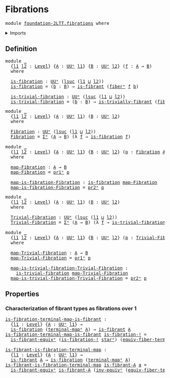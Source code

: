 # Fibrations

<pre class="Agda"><a id="23" class="Keyword">module</a> <a id="30" href="foundation-2LTT.fibrations.html" class="Module">foundation-2LTT.fibrations</a> <a id="57" class="Keyword">where</a>
</pre>
<details><summary>Imports</summary>

<pre class="Agda"><a id="113" class="Keyword">open</a> <a id="118" class="Keyword">import</a> <a id="125" href="foundation.cartesian-product-types%25E1%25B5%2589.html" class="Module">foundation.cartesian-product-typesᵉ</a>
<a id="161" class="Keyword">open</a> <a id="166" class="Keyword">import</a> <a id="173" href="foundation.dependent-pair-types%25E1%25B5%2589.html" class="Module">foundation.dependent-pair-typesᵉ</a>
<a id="206" class="Keyword">open</a> <a id="211" class="Keyword">import</a> <a id="218" href="foundation.equivalences%25E1%25B5%2589.html" class="Module">foundation.equivalencesᵉ</a>
<a id="243" class="Keyword">open</a> <a id="248" class="Keyword">import</a> <a id="255" href="foundation.fibers-of-maps%25E1%25B5%2589.html" class="Module">foundation.fibers-of-mapsᵉ</a>
<a id="282" class="Keyword">open</a> <a id="287" class="Keyword">import</a> <a id="294" href="foundation.function-types%25E1%25B5%2589.html" class="Module">foundation.function-typesᵉ</a>
<a id="321" class="Keyword">open</a> <a id="326" class="Keyword">import</a> <a id="333" href="foundation.functoriality-dependent-pair-types%25E1%25B5%2589.html" class="Module">foundation.functoriality-dependent-pair-typesᵉ</a>
<a id="380" class="Keyword">open</a> <a id="385" class="Keyword">import</a> <a id="392" href="foundation.homotopies%25E1%25B5%2589.html" class="Module">foundation.homotopiesᵉ</a>
<a id="415" class="Keyword">open</a> <a id="420" class="Keyword">import</a> <a id="427" href="foundation.identity-types%25E1%25B5%2589.html" class="Module">foundation.identity-typesᵉ</a>
<a id="454" class="Keyword">open</a> <a id="459" class="Keyword">import</a> <a id="466" href="foundation.retractions%25E1%25B5%2589.html" class="Module">foundation.retractionsᵉ</a>
<a id="490" class="Keyword">open</a> <a id="495" class="Keyword">import</a> <a id="502" href="foundation.sections%25E1%25B5%2589.html" class="Module">foundation.sectionsᵉ</a>
<a id="523" class="Keyword">open</a> <a id="528" class="Keyword">import</a> <a id="535" href="foundation.unit-type%25E1%25B5%2589.html" class="Module">foundation.unit-typeᵉ</a>
<a id="557" class="Keyword">open</a> <a id="562" class="Keyword">import</a> <a id="569" href="foundation.universe-levels%25E1%25B5%2589.html" class="Module">foundation.universe-levelsᵉ</a>

<a id="598" class="Keyword">open</a> <a id="603" class="Keyword">import</a> <a id="610" href="foundation-2LTT.fibrant-types.html" class="Module">foundation-2LTT.fibrant-types</a>
</pre>
</details>

## Definition

<pre class="Agda"><a id="680" class="Keyword">module</a> <a id="687" href="foundation-2LTT.fibrations.html#687" class="Module">_</a>
  <a id="691" class="Symbol">{</a><a id="692" href="foundation-2LTT.fibrations.html#692" class="Bound">l1</a> <a id="695" href="foundation-2LTT.fibrations.html#695" class="Bound">l2</a> <a id="698" class="Symbol">:</a> <a id="700" href="Agda.Primitive.html#742" class="Postulate">Level</a><a id="705" class="Symbol">}</a> <a id="707" class="Symbol">{</a><a id="708" href="foundation-2LTT.fibrations.html#708" class="Bound">A</a> <a id="710" class="Symbol">:</a> <a id="712" href="Agda.Primitive.html#429" class="Primitive">UUᵉ</a> <a id="716" href="foundation-2LTT.fibrations.html#692" class="Bound">l1</a><a id="718" class="Symbol">}</a> <a id="720" class="Symbol">{</a><a id="721" href="foundation-2LTT.fibrations.html#721" class="Bound">B</a> <a id="723" class="Symbol">:</a> <a id="725" href="Agda.Primitive.html#429" class="Primitive">UUᵉ</a> <a id="729" href="foundation-2LTT.fibrations.html#695" class="Bound">l2</a><a id="731" class="Symbol">}</a> <a id="733" class="Symbol">(</a><a id="734" href="foundation-2LTT.fibrations.html#734" class="Bound">f</a> <a id="736" class="Symbol">:</a> <a id="738" href="foundation-2LTT.fibrations.html#708" class="Bound">A</a> <a id="740" class="Symbol">→</a> <a id="742" href="foundation-2LTT.fibrations.html#721" class="Bound">B</a><a id="743" class="Symbol">)</a>
  <a id="747" class="Keyword">where</a>

  <a id="756" href="foundation-2LTT.fibrations.html#756" class="Function">is-fibration</a> <a id="769" class="Symbol">:</a> <a id="771" href="Agda.Primitive.html#429" class="Primitive">UUᵉ</a> <a id="775" class="Symbol">(</a><a id="776" href="Agda.Primitive.html#931" class="Primitive">lsuc</a> <a id="781" class="Symbol">(</a><a id="782" href="foundation-2LTT.fibrations.html#692" class="Bound">l1</a> <a id="785" href="Agda.Primitive.html#961" class="Primitive Operator">⊔</a> <a id="787" href="foundation-2LTT.fibrations.html#695" class="Bound">l2</a><a id="789" class="Symbol">))</a>
  <a id="794" href="foundation-2LTT.fibrations.html#756" class="Function">is-fibration</a> <a id="807" class="Symbol">=</a> <a id="809" class="Symbol">(</a><a id="810" href="foundation-2LTT.fibrations.html#810" class="Bound">b</a> <a id="812" class="Symbol">:</a> <a id="814" href="foundation-2LTT.fibrations.html#721" class="Bound">B</a><a id="815" class="Symbol">)</a> <a id="817" class="Symbol">→</a> <a id="819" href="foundation-2LTT.fibrant-types.html#1386" class="Record">is-fibrant</a> <a id="830" class="Symbol">(</a><a id="831" href="foundation-core.fibers-of-maps%25E1%25B5%2589.html#962" class="Function">fiberᵉ</a> <a id="838" href="foundation-2LTT.fibrations.html#734" class="Bound">f</a> <a id="840" href="foundation-2LTT.fibrations.html#810" class="Bound">b</a><a id="841" class="Symbol">)</a>

  <a id="846" href="foundation-2LTT.fibrations.html#846" class="Function">is-trivial-fibration</a> <a id="867" class="Symbol">:</a> <a id="869" href="Agda.Primitive.html#429" class="Primitive">UUᵉ</a> <a id="873" class="Symbol">(</a><a id="874" href="Agda.Primitive.html#931" class="Primitive">lsuc</a> <a id="879" class="Symbol">(</a><a id="880" href="foundation-2LTT.fibrations.html#692" class="Bound">l1</a> <a id="883" href="Agda.Primitive.html#961" class="Primitive Operator">⊔</a> <a id="885" href="foundation-2LTT.fibrations.html#695" class="Bound">l2</a><a id="887" class="Symbol">))</a>
  <a id="892" href="foundation-2LTT.fibrations.html#846" class="Function">is-trivial-fibration</a> <a id="913" class="Symbol">=</a> <a id="915" class="Symbol">(</a><a id="916" href="foundation-2LTT.fibrations.html#916" class="Bound">b</a> <a id="918" class="Symbol">:</a> <a id="920" href="foundation-2LTT.fibrations.html#721" class="Bound">B</a><a id="921" class="Symbol">)</a> <a id="923" class="Symbol">→</a> <a id="925" href="foundation-2LTT.fibrant-types.html#4950" class="Record">is-trivially-fibrant</a> <a id="946" class="Symbol">(</a><a id="947" href="foundation-core.fibers-of-maps%25E1%25B5%2589.html#962" class="Function">fiberᵉ</a> <a id="954" href="foundation-2LTT.fibrations.html#734" class="Bound">f</a> <a id="956" href="foundation-2LTT.fibrations.html#916" class="Bound">b</a><a id="957" class="Symbol">)</a>
</pre>
<pre class="Agda"><a id="972" class="Keyword">module</a> <a id="979" href="foundation-2LTT.fibrations.html#979" class="Module">_</a>
  <a id="983" class="Symbol">{</a><a id="984" href="foundation-2LTT.fibrations.html#984" class="Bound">l1</a> <a id="987" href="foundation-2LTT.fibrations.html#987" class="Bound">l2</a> <a id="990" class="Symbol">:</a> <a id="992" href="Agda.Primitive.html#742" class="Postulate">Level</a><a id="997" class="Symbol">}</a> <a id="999" class="Symbol">(</a><a id="1000" href="foundation-2LTT.fibrations.html#1000" class="Bound">A</a> <a id="1002" class="Symbol">:</a> <a id="1004" href="Agda.Primitive.html#429" class="Primitive">UUᵉ</a> <a id="1008" href="foundation-2LTT.fibrations.html#984" class="Bound">l1</a><a id="1010" class="Symbol">)</a> <a id="1012" class="Symbol">(</a><a id="1013" href="foundation-2LTT.fibrations.html#1013" class="Bound">B</a> <a id="1015" class="Symbol">:</a> <a id="1017" href="Agda.Primitive.html#429" class="Primitive">UUᵉ</a> <a id="1021" href="foundation-2LTT.fibrations.html#987" class="Bound">l2</a><a id="1023" class="Symbol">)</a>
  <a id="1027" class="Keyword">where</a>

  <a id="1036" href="foundation-2LTT.fibrations.html#1036" class="Function">Fibration</a> <a id="1046" class="Symbol">:</a> <a id="1048" href="Agda.Primitive.html#429" class="Primitive">UUᵉ</a> <a id="1052" class="Symbol">(</a><a id="1053" href="Agda.Primitive.html#931" class="Primitive">lsuc</a> <a id="1058" class="Symbol">(</a><a id="1059" href="foundation-2LTT.fibrations.html#984" class="Bound">l1</a> <a id="1062" href="Agda.Primitive.html#961" class="Primitive Operator">⊔</a> <a id="1064" href="foundation-2LTT.fibrations.html#987" class="Bound">l2</a><a id="1066" class="Symbol">))</a>
  <a id="1071" href="foundation-2LTT.fibrations.html#1036" class="Function">Fibration</a> <a id="1081" class="Symbol">=</a> <a id="1083" href="foundation.dependent-pair-types%25E1%25B5%2589.html#585" class="Record">Σᵉ</a> <a id="1086" class="Symbol">(</a><a id="1087" href="foundation-2LTT.fibrations.html#1000" class="Bound">A</a> <a id="1089" class="Symbol">→</a> <a id="1091" href="foundation-2LTT.fibrations.html#1013" class="Bound">B</a><a id="1092" class="Symbol">)</a> <a id="1094" class="Symbol">(λ</a> <a id="1097" href="foundation-2LTT.fibrations.html#1097" class="Bound">f</a> <a id="1099" class="Symbol">→</a> <a id="1101" href="foundation-2LTT.fibrations.html#756" class="Function">is-fibration</a> <a id="1114" href="foundation-2LTT.fibrations.html#1097" class="Bound">f</a><a id="1115" class="Symbol">)</a>

<a id="1118" class="Keyword">module</a> <a id="1125" href="foundation-2LTT.fibrations.html#1125" class="Module">_</a>
  <a id="1129" class="Symbol">{</a><a id="1130" href="foundation-2LTT.fibrations.html#1130" class="Bound">l1</a> <a id="1133" href="foundation-2LTT.fibrations.html#1133" class="Bound">l2</a> <a id="1136" class="Symbol">:</a> <a id="1138" href="Agda.Primitive.html#742" class="Postulate">Level</a><a id="1143" class="Symbol">}</a> <a id="1145" class="Symbol">{</a><a id="1146" href="foundation-2LTT.fibrations.html#1146" class="Bound">A</a> <a id="1148" class="Symbol">:</a> <a id="1150" href="Agda.Primitive.html#429" class="Primitive">UUᵉ</a> <a id="1154" href="foundation-2LTT.fibrations.html#1130" class="Bound">l1</a><a id="1156" class="Symbol">}</a> <a id="1158" class="Symbol">{</a><a id="1159" href="foundation-2LTT.fibrations.html#1159" class="Bound">B</a> <a id="1161" class="Symbol">:</a> <a id="1163" href="Agda.Primitive.html#429" class="Primitive">UUᵉ</a> <a id="1167" href="foundation-2LTT.fibrations.html#1133" class="Bound">l2</a><a id="1169" class="Symbol">}</a> <a id="1171" class="Symbol">(</a><a id="1172" href="foundation-2LTT.fibrations.html#1172" class="Bound">p</a> <a id="1174" class="Symbol">:</a> <a id="1176" href="foundation-2LTT.fibrations.html#1036" class="Function">Fibration</a> <a id="1186" href="foundation-2LTT.fibrations.html#1146" class="Bound">A</a> <a id="1188" href="foundation-2LTT.fibrations.html#1159" class="Bound">B</a><a id="1189" class="Symbol">)</a>
  <a id="1193" class="Keyword">where</a>

  <a id="1202" href="foundation-2LTT.fibrations.html#1202" class="Function">map-Fibration</a> <a id="1216" class="Symbol">:</a> <a id="1218" href="foundation-2LTT.fibrations.html#1146" class="Bound">A</a> <a id="1220" class="Symbol">→</a> <a id="1222" href="foundation-2LTT.fibrations.html#1159" class="Bound">B</a>
  <a id="1226" href="foundation-2LTT.fibrations.html#1202" class="Function">map-Fibration</a> <a id="1240" class="Symbol">=</a> <a id="1242" href="foundation.dependent-pair-types%25E1%25B5%2589.html#697" class="Field">pr1ᵉ</a> <a id="1247" href="foundation-2LTT.fibrations.html#1172" class="Bound">p</a>

  <a id="1252" href="foundation-2LTT.fibrations.html#1252" class="Function">map-is-fibration-Fibration</a> <a id="1279" class="Symbol">:</a> <a id="1281" href="foundation-2LTT.fibrations.html#756" class="Function">is-fibration</a> <a id="1294" href="foundation-2LTT.fibrations.html#1202" class="Function">map-Fibration</a>
  <a id="1310" href="foundation-2LTT.fibrations.html#1252" class="Function">map-is-fibration-Fibration</a> <a id="1337" class="Symbol">=</a> <a id="1339" href="foundation.dependent-pair-types%25E1%25B5%2589.html#711" class="Field">pr2ᵉ</a> <a id="1344" href="foundation-2LTT.fibrations.html#1172" class="Bound">p</a>
</pre>
<pre class="Agda"><a id="1359" class="Keyword">module</a> <a id="1366" href="foundation-2LTT.fibrations.html#1366" class="Module">_</a>
  <a id="1370" class="Symbol">{</a><a id="1371" href="foundation-2LTT.fibrations.html#1371" class="Bound">l1</a> <a id="1374" href="foundation-2LTT.fibrations.html#1374" class="Bound">l2</a> <a id="1377" class="Symbol">:</a> <a id="1379" href="Agda.Primitive.html#742" class="Postulate">Level</a><a id="1384" class="Symbol">}</a> <a id="1386" class="Symbol">(</a><a id="1387" href="foundation-2LTT.fibrations.html#1387" class="Bound">A</a> <a id="1389" class="Symbol">:</a> <a id="1391" href="Agda.Primitive.html#429" class="Primitive">UUᵉ</a> <a id="1395" href="foundation-2LTT.fibrations.html#1371" class="Bound">l1</a><a id="1397" class="Symbol">)</a> <a id="1399" class="Symbol">(</a><a id="1400" href="foundation-2LTT.fibrations.html#1400" class="Bound">B</a> <a id="1402" class="Symbol">:</a> <a id="1404" href="Agda.Primitive.html#429" class="Primitive">UUᵉ</a> <a id="1408" href="foundation-2LTT.fibrations.html#1374" class="Bound">l2</a><a id="1410" class="Symbol">)</a>
  <a id="1414" class="Keyword">where</a>

  <a id="1423" href="foundation-2LTT.fibrations.html#1423" class="Function">Trivial-Fibration</a> <a id="1441" class="Symbol">:</a> <a id="1443" href="Agda.Primitive.html#429" class="Primitive">UUᵉ</a> <a id="1447" class="Symbol">(</a><a id="1448" href="Agda.Primitive.html#931" class="Primitive">lsuc</a> <a id="1453" class="Symbol">(</a><a id="1454" href="foundation-2LTT.fibrations.html#1371" class="Bound">l1</a> <a id="1457" href="Agda.Primitive.html#961" class="Primitive Operator">⊔</a> <a id="1459" href="foundation-2LTT.fibrations.html#1374" class="Bound">l2</a><a id="1461" class="Symbol">))</a>
  <a id="1466" href="foundation-2LTT.fibrations.html#1423" class="Function">Trivial-Fibration</a> <a id="1484" class="Symbol">=</a> <a id="1486" href="foundation.dependent-pair-types%25E1%25B5%2589.html#585" class="Record">Σᵉ</a> <a id="1489" class="Symbol">(</a><a id="1490" href="foundation-2LTT.fibrations.html#1387" class="Bound">A</a> <a id="1492" class="Symbol">→</a> <a id="1494" href="foundation-2LTT.fibrations.html#1400" class="Bound">B</a><a id="1495" class="Symbol">)</a> <a id="1497" class="Symbol">(λ</a> <a id="1500" href="foundation-2LTT.fibrations.html#1500" class="Bound">f</a> <a id="1502" class="Symbol">→</a> <a id="1504" href="foundation-2LTT.fibrations.html#846" class="Function">is-trivial-fibration</a> <a id="1525" href="foundation-2LTT.fibrations.html#1500" class="Bound">f</a><a id="1526" class="Symbol">)</a>

<a id="1529" class="Keyword">module</a> <a id="1536" href="foundation-2LTT.fibrations.html#1536" class="Module">_</a>
  <a id="1540" class="Symbol">{</a><a id="1541" href="foundation-2LTT.fibrations.html#1541" class="Bound">l1</a> <a id="1544" href="foundation-2LTT.fibrations.html#1544" class="Bound">l2</a> <a id="1547" class="Symbol">:</a> <a id="1549" href="Agda.Primitive.html#742" class="Postulate">Level</a><a id="1554" class="Symbol">}</a> <a id="1556" class="Symbol">{</a><a id="1557" href="foundation-2LTT.fibrations.html#1557" class="Bound">A</a> <a id="1559" class="Symbol">:</a> <a id="1561" href="Agda.Primitive.html#429" class="Primitive">UUᵉ</a> <a id="1565" href="foundation-2LTT.fibrations.html#1541" class="Bound">l1</a><a id="1567" class="Symbol">}</a> <a id="1569" class="Symbol">{</a><a id="1570" href="foundation-2LTT.fibrations.html#1570" class="Bound">B</a> <a id="1572" class="Symbol">:</a> <a id="1574" href="Agda.Primitive.html#429" class="Primitive">UUᵉ</a> <a id="1578" href="foundation-2LTT.fibrations.html#1544" class="Bound">l2</a><a id="1580" class="Symbol">}</a> <a id="1582" class="Symbol">(</a><a id="1583" href="foundation-2LTT.fibrations.html#1583" class="Bound">p</a> <a id="1585" class="Symbol">:</a> <a id="1587" href="foundation-2LTT.fibrations.html#1423" class="Function">Trivial-Fibration</a> <a id="1605" href="foundation-2LTT.fibrations.html#1557" class="Bound">A</a> <a id="1607" href="foundation-2LTT.fibrations.html#1570" class="Bound">B</a><a id="1608" class="Symbol">)</a>
  <a id="1612" class="Keyword">where</a>

  <a id="1621" href="foundation-2LTT.fibrations.html#1621" class="Function">map-Trivial-Fibration</a> <a id="1643" class="Symbol">:</a> <a id="1645" href="foundation-2LTT.fibrations.html#1557" class="Bound">A</a> <a id="1647" class="Symbol">→</a> <a id="1649" href="foundation-2LTT.fibrations.html#1570" class="Bound">B</a>
  <a id="1653" href="foundation-2LTT.fibrations.html#1621" class="Function">map-Trivial-Fibration</a> <a id="1675" class="Symbol">=</a> <a id="1677" href="foundation.dependent-pair-types%25E1%25B5%2589.html#697" class="Field">pr1ᵉ</a> <a id="1682" href="foundation-2LTT.fibrations.html#1583" class="Bound">p</a>

  <a id="1687" href="foundation-2LTT.fibrations.html#1687" class="Function">map-is-trivial-fibration-Trivial-Fibration</a> <a id="1730" class="Symbol">:</a>
    <a id="1736" href="foundation-2LTT.fibrations.html#846" class="Function">is-trivial-fibration</a> <a id="1757" href="foundation-2LTT.fibrations.html#1621" class="Function">map-Trivial-Fibration</a>
  <a id="1781" href="foundation-2LTT.fibrations.html#1687" class="Function">map-is-trivial-fibration-Trivial-Fibration</a> <a id="1824" class="Symbol">=</a> <a id="1826" href="foundation.dependent-pair-types%25E1%25B5%2589.html#711" class="Field">pr2ᵉ</a> <a id="1831" href="foundation-2LTT.fibrations.html#1583" class="Bound">p</a>
</pre>
## Properties

### Characterization of fibrant types as fibrations over 1

<pre class="Agda"><a id="is-fibration-terminal-map-is-fibrant"></a><a id="1921" href="foundation-2LTT.fibrations.html#1921" class="Function">is-fibration-terminal-map-is-fibrant</a> <a id="1958" class="Symbol">:</a>
  <a id="1962" class="Symbol">{</a><a id="1963" href="foundation-2LTT.fibrations.html#1963" class="Bound">l1</a> <a id="1966" class="Symbol">:</a> <a id="1968" href="Agda.Primitive.html#742" class="Postulate">Level</a><a id="1973" class="Symbol">}</a> <a id="1975" class="Symbol">{</a><a id="1976" href="foundation-2LTT.fibrations.html#1976" class="Bound">A</a> <a id="1978" class="Symbol">:</a> <a id="1980" href="Agda.Primitive.html#429" class="Primitive">UUᵉ</a> <a id="1984" href="foundation-2LTT.fibrations.html#1963" class="Bound">l1</a><a id="1986" class="Symbol">}</a> <a id="1988" class="Symbol">→</a>
  <a id="1992" href="foundation-2LTT.fibrations.html#756" class="Function">is-fibration</a> <a id="2005" class="Symbol">(</a><a id="2006" href="foundation.unit-type%25E1%25B5%2589.html#1143" class="Function">terminal-mapᵉ</a> <a id="2020" href="foundation-2LTT.fibrations.html#1976" class="Bound">A</a><a id="2021" class="Symbol">)</a> <a id="2023" class="Symbol">→</a> <a id="2025" href="foundation-2LTT.fibrant-types.html#1386" class="Record">is-fibrant</a> <a id="2036" href="foundation-2LTT.fibrations.html#1976" class="Bound">A</a>
<a id="2038" href="foundation-2LTT.fibrations.html#1921" class="Function">is-fibration-terminal-map-is-fibrant</a> <a id="2075" href="foundation-2LTT.fibrations.html#2075" class="Bound">is-fibration-!</a> <a id="2090" class="Symbol">=</a>
  <a id="2094" href="foundation-2LTT.fibrant-types.html#9618" class="Function">is-fibrant-equivᵉ</a> <a id="2112" class="Symbol">(</a><a id="2113" href="foundation-2LTT.fibrations.html#2075" class="Bound">is-fibration-!</a> <a id="2128" href="foundation.unit-type%25E1%25B5%2589.html#873" class="InductiveConstructor">starᵉ</a><a id="2133" class="Symbol">)</a> <a id="2135" class="Symbol">(</a><a id="2136" href="foundation.fibers-of-maps%25E1%25B5%2589.html#2005" class="Function">equiv-fiber-terminal-mapᵉ</a> <a id="2162" href="foundation.unit-type%25E1%25B5%2589.html#873" class="InductiveConstructor">starᵉ</a><a id="2167" class="Symbol">)</a>

<a id="is-fibrant-is-fibration-terminal-map"></a><a id="2170" href="foundation-2LTT.fibrations.html#2170" class="Function">is-fibrant-is-fibration-terminal-map</a> <a id="2207" class="Symbol">:</a>
  <a id="2211" class="Symbol">{</a><a id="2212" href="foundation-2LTT.fibrations.html#2212" class="Bound">l1</a> <a id="2215" class="Symbol">:</a> <a id="2217" href="Agda.Primitive.html#742" class="Postulate">Level</a><a id="2222" class="Symbol">}</a> <a id="2224" class="Symbol">{</a><a id="2225" href="foundation-2LTT.fibrations.html#2225" class="Bound">A</a> <a id="2227" class="Symbol">:</a> <a id="2229" href="Agda.Primitive.html#429" class="Primitive">UUᵉ</a> <a id="2233" href="foundation-2LTT.fibrations.html#2212" class="Bound">l1</a><a id="2235" class="Symbol">}</a> <a id="2237" class="Symbol">→</a>
  <a id="2241" href="foundation-2LTT.fibrant-types.html#1386" class="Record">is-fibrant</a> <a id="2252" href="foundation-2LTT.fibrations.html#2225" class="Bound">A</a> <a id="2254" class="Symbol">→</a> <a id="2256" href="foundation-2LTT.fibrations.html#756" class="Function">is-fibration</a> <a id="2269" class="Symbol">(</a><a id="2270" href="foundation.unit-type%25E1%25B5%2589.html#1143" class="Function">terminal-mapᵉ</a> <a id="2284" href="foundation-2LTT.fibrations.html#2225" class="Bound">A</a><a id="2285" class="Symbol">)</a>
<a id="2287" href="foundation-2LTT.fibrations.html#2170" class="Function">is-fibrant-is-fibration-terminal-map</a> <a id="2324" href="foundation-2LTT.fibrations.html#2324" class="Bound">is-fibrant-A</a> <a id="2337" href="foundation-2LTT.fibrations.html#2337" class="Bound">a</a> <a id="2339" class="Symbol">=</a>
  <a id="2343" href="foundation-2LTT.fibrant-types.html#9618" class="Function">is-fibrant-equivᵉ</a> <a id="2361" href="foundation-2LTT.fibrations.html#2324" class="Bound">is-fibrant-A</a> <a id="2374" class="Symbol">(</a><a id="2375" href="foundation-core.equivalences%25E1%25B5%2589.html#9353" class="Function">inv-equivᵉ</a> <a id="2386" class="Symbol">(</a><a id="2387" href="foundation.fibers-of-maps%25E1%25B5%2589.html#2005" class="Function">equiv-fiber-terminal-mapᵉ</a> <a id="2413" href="foundation.unit-type%25E1%25B5%2589.html#873" class="InductiveConstructor">starᵉ</a><a id="2418" class="Symbol">))</a>
</pre>